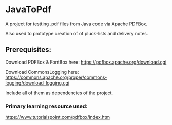# JavaToPdf
A project for testting .pdf files from Java code via Apache PDFBox.

Also used to prototype creation of of pluck-lists and delivery notes.

## Prerequisites:
Download PDFBox & FontBox here: https://pdfbox.apache.org/download.cgi

Download CommonsLogging here: https://commons.apache.org/proper/commons-logging/download_logging.cgi

Include all of them as dependencies of the project.

### Primary learning resource used:
https://www.tutorialspoint.com/pdfbox/index.htm